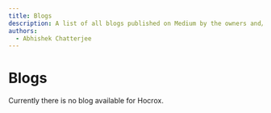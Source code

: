 ```yaml
---
title: Blogs
description: A list of all blogs published on Medium by the owners and/or contributors.
authors:
  - Abhishek Chatterjee
---
```


# Blogs

Currently there is no blog available for Hocrox.
